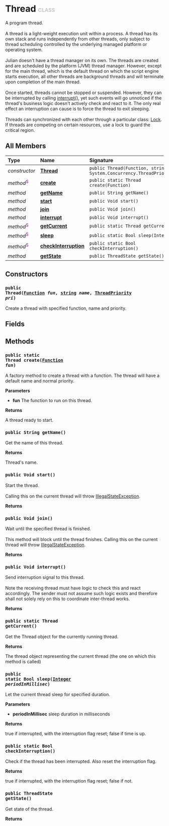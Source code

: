 # Thread <font color="#C8C8C8" size="3">CLASS</font>

A program thread.<br><br>A thread is a light-weight execution unit within a process. A thread has its own stack and runs independently from other threads, only subject to thread scheduling controlled by the underlying managed platform or operating system.<br><br>Julian doesn't have a thread manager on its own. The threads are created and are scheduled by the platform (JVM) thread manager. However, except for the main thread, which is the default thread on which the script engine starts execution, all other threads are background threads and will terminate upon completion of the main thread.<br><br>Once started, threads cannot be stopped or suspended. However, they can be interrupted by calling <a href="../System.Concurrency/Thread#m-interrupt-void">interrupt()</a>, yet such events will go unnoticed if the thread's business logic doesn't actively check and react to it. The only real effect an interruption can cause is to force the thread to exit sleeping.<br><br>Threads can synchronized with each other through a particular class: <a href="../System.Concurrency/Lock">Lock</a>. If threads are competing on certain resources, use a lock to guard the critical region.

## All Members
|**Type**|**Name**|**Signature**
|:-------|:-------|:------------
|*constructor*|<a href="#c-Thread-Function-string-ThreadPriority"><b>Thread</b></a>|`public Thread(Function, string, System.Concurrency.ThreadPriority)`
|*method*<font color="#800080"><sup>S</sup></font>|<a href="#m-create-Function"><b>create</b></a>|`public static Thread create(Function)`
|*method*|<a href="#m-getName-void"><b>getName</b></a>|`public String getName()`
|*method*|<a href="#m-start-void"><b>start</b></a>|`public Void start()`
|*method*|<a href="#m-join-void"><b>join</b></a>|`public Void join()`
|*method*|<a href="#m-interrupt-void"><b>interrupt</b></a>|`public Void interrupt()`
|*method*<font color="#800080"><sup>S</sup></font>|<a href="#m-getCurrent-void"><b>getCurrent</b></a>|`public static Thread getCurrent()`
|*method*<font color="#800080"><sup>S</sup></font>|<a href="#m-sleep-Integer"><b>sleep</b></a>|`public static Bool sleep(Integer)`
|*method*<font color="#800080"><sup>S</sup></font>|<a href="#m-checkInterruption-void"><b>checkInterruption</b></a>|`public static Bool checkInterruption()`
|*method*|<a href="#m-getState-void"><b>getState</b></a>|`public ThreadState getState()`

## Constructors
<a name="c-Thread-Function-string-ThreadPriority"></a>
### <code>public Thread([Function](../../Function) *fun*, [string](../../String) *name*, [ThreadPriority](../System.Concurrency/ThreadPriority) *pri*)</code>
Create a thread with specified function, name and priority.
## Fields

## Methods
<a name="m-create-Function"></a>
### <code>public static Thread create([Function](../../Function) *fun*)</code>
A factory method to create a thread with a function. The thread will have a default name and normal priority.

**Parameters**

<a name="m-create-Function-p-fun"></a>
- **fun**
The function to run on this thread.

**Returns**

<a name="m-create-Function-r"></a>A thread ready to start.

<a name="m-getName-void"></a>
### <code>public String getName()</code>
Get the name of this thread.

**Returns**

<a name="m-getName-void-r"></a>Thread's name.

<a name="m-start-void"></a>
### <code>public Void start()</code>
Start the thread.<br><br>Calling this on the current thread will throw <a href="../System/IllegalStateException">IllegalStateException</a>.

**Returns**

<a name="m-start-void-r"></a>

<a name="m-join-void"></a>
### <code>public Void join()</code>
Wait until the specified thread is finished.<br><br>This method will block until the thread finishes. Calling this on the current thread will throw <a href="../System/IllegalStateException">IllegalStateException</a>.

**Returns**

<a name="m-join-void-r"></a>

<a name="m-interrupt-void"></a>
### <code>public Void interrupt()</code>
Send interruption signal to this thread.<br><br>Note the receiving thread must have logic to check this and react accordingly. The sender must not assume such logic exists and therefore shall not solely rely on this to coordinate inter-thread works.

**Returns**

<a name="m-interrupt-void-r"></a>

<a name="m-getCurrent-void"></a>
### <code>public static Thread getCurrent()</code>
Get the Thread object for the currently running thread.

**Returns**

<a name="m-getCurrent-void-r"></a>The thread object representing the current thread (the one on which this method is called)

<a name="m-sleep-Integer"></a>
### <code>public static Bool sleep([Integer](../../Integer) *periodInMillisec*)</code>
Let the current thread sleep for specified duration.

**Parameters**

<a name="m-sleep-Integer-p-periodInMillisec"></a>
- **periodInMillisec**
sleep duration in milliseconds

**Returns**

<a name="m-sleep-Integer-r"></a>true if interrupted, with the interruption flag reset; false if time is up.

<a name="m-checkInterruption-void"></a>
### <code>public static Bool checkInterruption()</code>
Check if the thread has been interrupted. Also reset the interruption flag.

**Returns**

<a name="m-checkInterruption-void-r"></a>true if interrupted, with the interruption flag reset; false if not.

<a name="m-getState-void"></a>
### <code>public ThreadState getState()</code>
Get state of the thread.

**Returns**

<a name="m-getState-void-r"></a>

